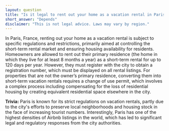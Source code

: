 ```yaml
---
layout: question
title: "Is it legal to rent out your home as a vacation rental in Paris, France?"
short_answer: "Depends"
disclaimer: "This is not legal advice. Laws may vary by region."
---
```


In Paris, France, renting out your home as a vacation rental is subject to specific regulations and restrictions, primarily aimed at controlling the short-term rental market and ensuring housing availability for residents. Homeowners are allowed to rent out their primary residence (the home in which they live for at least 8 months a year) as a short-term rental for up to 120 days per year. However, they must register with the city to obtain a registration number, which must be displayed on all rental listings. For properties that are not the owner’s primary residence, converting them into short-term vacation rentals requires a change of use permit, which involves a complex process including compensating for the loss of residential housing by creating equivalent residential space elsewhere in the city.

**Trivia:** Paris is known for its strict regulations on vacation rentals, partly due to the city's efforts to preserve local neighborhoods and housing stock in the face of increasing tourist numbers. Interestingly, Paris has one of the highest densities of Airbnb listings in the world, which has led to significant legal and regulatory responses from the city authorities.
